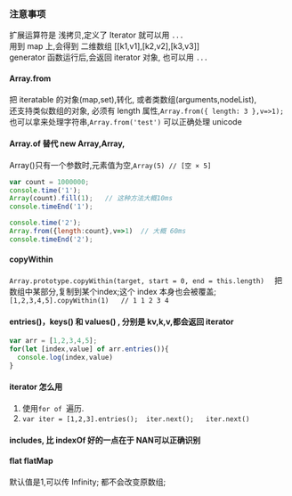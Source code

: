 ### 注意事项 
扩展运算符是 浅拷贝,定义了 Iterator 就可以用 `...`    
用到 map 上,会得到 二维数组   [[k1,v1],[k2,v2],[k3,v3]]   
generator 函数运行后,会返回 iterator 对象, 也可以用 `...`  

#### Array.from
把 iteratable 的对象(map,set),转化, 或者类数组(arguments,nodeList),  
还支持类似数组的对象, 必须有 length 属性,`Array.from({ length: 3 },v=>1);`  
也可以拿来处理字符串,`Array.from('test')`   可以正确处理 unicode  

#### Array.of 替代 new Array,Array,
Array()只有一个参数时,元素值为空,`Array(5) // [空 × 5] `  
```js
var count = 1000000;
console.time('1');
Array(count).fill(1);   // 这种方法大概10ms
console.timeEnd('1');

console.time('2');
Array.from({length:count},v=>1)  // 大概 60ms
console.timeEnd('2');
```
#### copyWithin
`Array.prototype.copyWithin(target, start = 0, end = this.length)  `
把数组中某部分,复制到某个index;这个 index 本身也会被覆盖;  
`[1,2,3,4,5].copyWithin(1)   // 1 1 2 3 4`  

#### entries()，keys() 和 values() , 分别是 kv,k,v,都会返回 iterator
```js
var arr = [1,2,3,4,5];
for(let [index,value] of arr.entries()){
  console.log(index,value)
}
```
#### iterator 怎么用
1. 使用`for of `遍历.  
2. `var iter = [1,2,3].entries();  iter.next();   iter.next()`  
#### includes, 比 indexOf 好的一点在于 NAN可以正确识别 

#### flat flatMap  
默认值是1,可以传 Infinity; 都不会改变原数组;  





